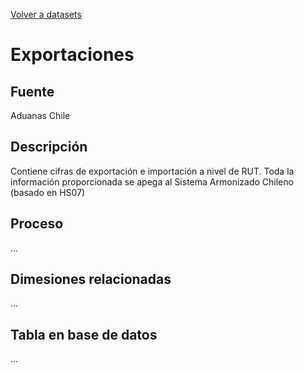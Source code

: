 [Volver a datasets](../datasets.md)

# Exportaciones

## Fuente

Aduanas Chile

## Descripción

Contiene cifras de exportación e importación a nivel de RUT. Toda la información proporcionada se apega al Sistema Armonizado Chileno (basado en HS07)

## Proceso
...

## Dimesiones relacionadas
...

## Tabla en base de datos
...


